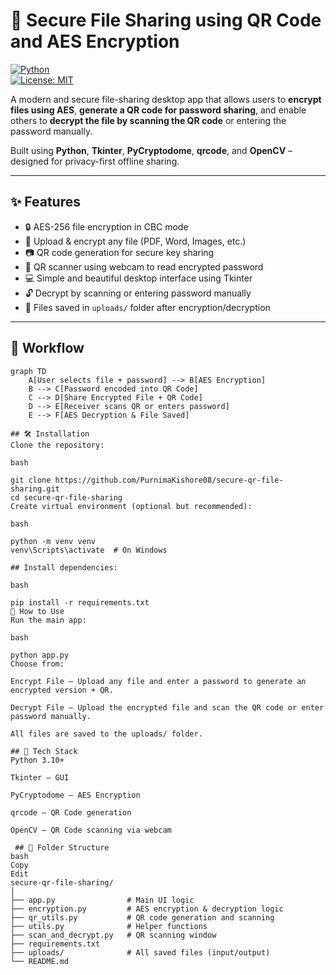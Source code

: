 # 🔐 Secure File Sharing using QR Code and AES Encryption

[![Python](https://img.shields.io/badge/Python-3.10+-blue?logo=python)](https://www.python.org/)  
[![License: MIT](https://img.shields.io/badge/License-MIT-green.svg)](LICENSE)

A modern and secure file-sharing desktop app that allows users to **encrypt files using AES**, **generate a QR code for password sharing**, and enable others to **decrypt the file by scanning the QR code** or entering the password manually.  

Built using **Python**, **Tkinter**, **PyCryptodome**, **qrcode**, and **OpenCV** – designed for privacy-first offline sharing.

---

## ✨ Features

- 🔒 AES-256 file encryption in CBC mode  
- 📄 Upload & encrypt any file (PDF, Word, Images, etc.)  
- 📷 QR code generation for secure key sharing  
- 📸 QR scanner using webcam to read encrypted password  
- 💻 Simple and beautiful desktop interface using Tkinter  
- 🔓 Decrypt by scanning or entering password manually  
- 📁 Files saved in `uploads/` folder after encryption/decryption  

---

## 🔁 Workflow

```mermaid
graph TD
    A[User selects file + password] --> B[AES Encryption]
    B --> C[Password encoded into QR Code]
    C --> D[Share Encrypted File + QR Code]
    D --> E[Receiver scans QR or enters password]
    E --> F[AES Decryption & File Saved]

## 🛠️ Installation
Clone the repository:

bash

git clone https://github.com/PurnimaKishore08/secure-qr-file-sharing.git
cd secure-qr-file-sharing
Create virtual environment (optional but recommended):

bash

python -m venv venv
venv\Scripts\activate  # On Windows

## Install dependencies:

bash

pip install -r requirements.txt
🚀 How to Use
Run the main app:

bash

python app.py
Choose from:

Encrypt File – Upload any file and enter a password to generate an encrypted version + QR.

Decrypt File – Upload the encrypted file and scan the QR code or enter password manually.

All files are saved to the uploads/ folder.

## 🧰 Tech Stack
Python 3.10+

Tkinter – GUI

PyCryptodome – AES Encryption

qrcode – QR Code generation

OpenCV – QR Code scanning via webcam

 ## 📁 Folder Structure
bash
Copy
Edit
secure-qr-file-sharing/
│
├── app.py                # Main UI logic
├── encryption.py         # AES encryption & decryption logic
├── qr_utils.py           # QR code generation and scanning
├── utils.py              # Helper functions
├── scan_and_decrypt.py   # QR scanning window
├── requirements.txt
├── uploads/              # All saved files (input/output)
└── README.md
